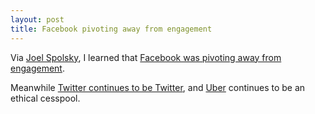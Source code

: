 ```yaml
---
layout: post
title: Facebook pivoting away from engagement
---
```



Via [Joel Spolsky](https://www.joelonsoftware.com/2018/01/12/birdcage-liners/), I
learned that [Facebook was pivoting away from
engagement](https://www.facebook.com/zuck/posts/10104413015393571).

Meanwhile [Twitter continues to be
Twitter](https://blog.twitter.com/official/en_us/topics/company/2017/world-leaders-and-twitter.html),
and
[Uber](https://www.bloomberg.com/news/articles/2018-01-11/uber-s-secret-tool-for-keeping-the-cops-in-the-dark)
continues to be an ethical cesspool.
